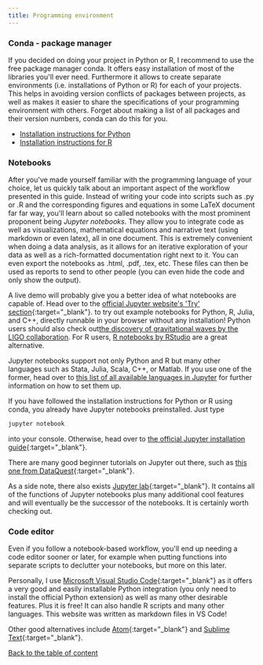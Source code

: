 ```yaml
---
title: Programming environment
---
```

### Conda - package manager
If you decided on doing your project in Python or R, I recommend to use the free package manager conda. It offers easy installation of most of the libraries you'll ever need. Furthermore it allows to create separate environments (i.e. installations of Python or R) for each of your projects. This helps in avoiding version conflicts of packages between projects, as well as makes it easier to share the specifications of your programming environment with others. Forget about making a list of all packages and their version numbers, conda can do this for you.

* [Installation instructions for Python](../help_snippets/installation_python.md)
* [Installation instructions for R](../help_snippets/installation_r.md)

### Notebooks
After you've made yourself familiar with the programming language of your choice, let us quickly talk about an important aspect of the workflow presented in this guide. Instead of writing your code into scripts such as .py or .R and the corresponding figures and equations in some LaTeX document far far way, you'll learn about so called notebooks with the most prominent proponent being *Jupyter notebooks*. They allow you to integrate code as well as visualizations, mathematical equations and narrative text (using markdown or even latex), all in one document. This is extremely convenient when doing a data analysis, as it allows for an iterative exploration of your data as well as a rich-formatted documentation right next to it. You can even export the notebooks as .html, .pdf, .tex, etc. These files can then be used as reports to send to other people (you can even hide the code and only show the output).

A live demo will probably give you a better idea of what notebooks are capable of. Head over to the [official Jupyter website's 'Try' section](http://jupyter.org/try){:target="_blank"}. to try out example notebooks for Python, R, Julia, and C++, directly runnable in your browser without any installation! Python users should also check out[the discovery of gravitational waves by the LIGO collaboration](https://mybinder.org/v2/gh/minrk/ligo-binder/master?filepath=index.ipynb). For R users, [R notebooks by RStudio](https://rmarkdown.rstudio.com/r_notebooks) are a great alternative.

Jupyter notebooks support not only Python and R but many other languages such as Stata, Julia, Scala, C++, or Matlab. If you use one of the former, head over to [this list of all available languages in Jupyter](https://github.com/jupyter/jupyter/wiki/Jupyter-kernels) for further information on how to set them up.


If you have followed the installation instructions for Python or R using conda, you already have Jupyter notebooks preinstalled. Just type
```bash
jupyter notebook
```
into your console. Otherwise, head over to [the official Jupyter installation guide](http://jupyter.org/install.html){:target="_blank"}.

There are many good beginner tutorials on Jupyter out there, such as [this one from DataQuest](https://www.dataquest.io/blog/jupyter-notebook-tutorial/){:target="_blank"}.

As a side note, there also exists [Jupyter lab](http://jupyterlab.readthedocs.io/en/latest/){:target="_blank"}. It contains all of the functions of Jupyter notebooks plus many additional cool features and will eventually be the successor of the notebooks. It is certainly worth checking out.

### Code editor
Even if you follow a notebook-based workflow, you'll end up needing a code editor sooner or later, for example when putting functions into separate scripts to declutter your notebooks, but more on this later.

Personally, I use [Microsoft Visual Studio Code](https://code.visualstudio.com/){:target="_blank"} as it offers a very good and easily installable Python integration (you only need to install the official Python extension) as well as many other desirable features. Plus it is free! It can also handle R scripts and many other languages. This website was written as markdown files in VS Code!

Other good alternatives include [Atom](https://atom.io/){:target="_blank"} and [Sublime Text](https://www.sublimetext.com/){:target="_blank"}.

[Back to the table of content](./index.md)